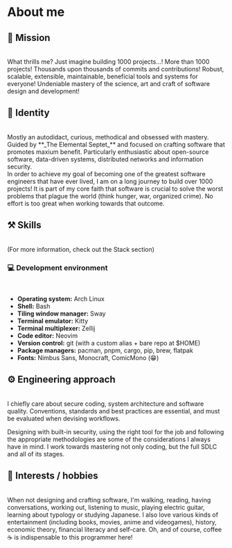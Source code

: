 # About me

## 🎯 Mission

<br />
What thrills me? Just imagine building 1000 projects...! More than 1000 projects!
Thousands upon thousands of commits and contributions! Robust, scalable, extensible, maintainable, beneficial tools and systems for everyone! Undeniable mastery of the science, art and craft of software design and development!

## 👤 Identity

<br />
Mostly an autodidact, curious, methodical and obsessed with mastery. Guided by **_The Elemental Septet_** and focused on crafting software that promotes maxium benefit. Particularly enthusiastic about open-source software, data-driven systems, distributed networks and information security.

<br />
In order to achieve my goal of becoming one of the greatest software engineers that have ever lived, I am on a long journey to build over 1000 projects! It is part of my core faith that software is crucial to solve the worst problems that plague the world (think hunger, war, organized crime). No effort is too great when working towards that outcome.

## ⚒️ Skills

<br />
(For more information, check out the Stack section)

### 💻 Development environment

<br />

- **Operating system:** Arch Linux
- **Shell:** Bash
- **Tiling window manager:** Sway
- **Terminal emulator:** Kitty
- **Terminal multiplexer:** Zellij
- **Code editor:** Neovim
- **Version control:** git (with a custom alias + bare repo at $HOME)
- **Package managers:** pacman, pnpm, cargo, pip, brew, flatpak
- **Fonts:** Nimbus Sans, Monocraft, ComicMono (😁)
  <br />

## ⚙️ Engineering approach

<br />
I chiefly care about secure coding, system architecture and software quality. Conventions, standards and best practices are essential, and must be evaluated when devising workflows.

<br />

Designing with built-in security, using the right tool for the job and following the appropriate methodologies are some of the considerations I always have in mind. I work towards mastering not only coding, but the full SDLC and all of its stages.

## 🎨 Interests / hobbies

<br />
When not designing and crafting software, I'm walking, reading, having conversations, working out, listening to music, playing electric guitar, learning about typology or studying Japanese. I also love various kinds of entertainment (including books, movies, anime and videogames), history, economic theory, financial literacy and self-care. Oh, and of course, coffee ☕ is indispensable to this programmer here!
